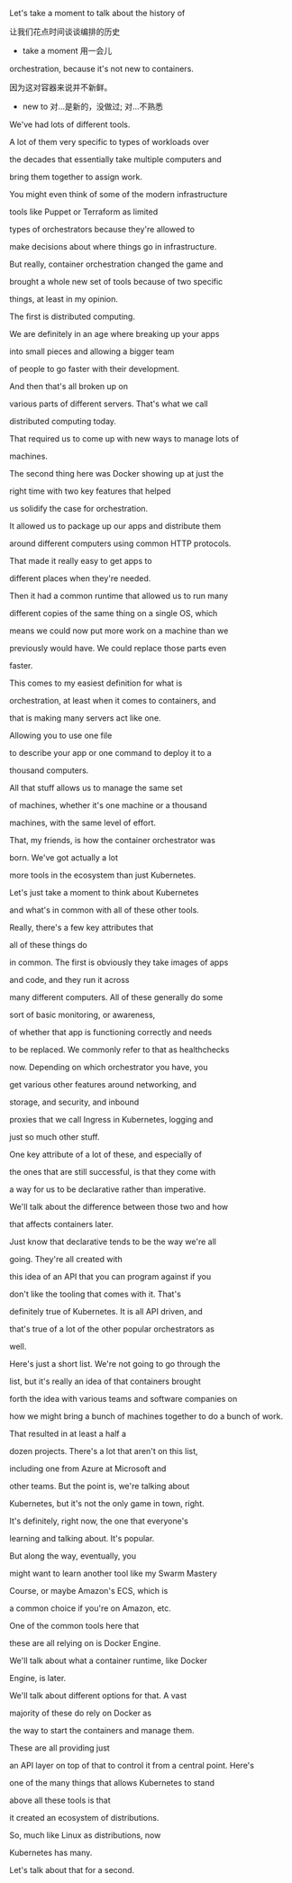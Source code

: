Let's take a moment to talk about the history of

让我们花点时间谈谈编排的历史
* take a moment 用一会儿

orchestration, because it's not new to containers.

因为这对容器来说并不新鲜。
* new to 对…是新的，没做过; 对…不熟悉

We've had lots of different tools.

A lot of them very specific to types of workloads over

the decades that essentially take multiple computers and

bring them together to assign work.

You might even think of some of the modern infrastructure

tools like Puppet or Terraform as limited

types of orchestrators because they're allowed to

make decisions about where things go in infrastructure.

But really, container orchestration changed the game and

brought a whole new set of tools because of two specific

things, at least in my opinion.

The first is distributed computing.

We are definitely in an age where breaking up your apps

into small pieces and allowing a bigger team

of people to go faster with their development.

And then that's all broken up on

various parts of different servers. That's what we call

distributed computing today.

That required us to come up with new ways to manage lots of

machines.

The second thing here was Docker showing up at just the

right time with two key features that helped

us solidify the case for orchestration.

It allowed us to package up our apps and distribute them

around different computers using common HTTP protocols.

That made it really easy to get apps to

different places when they're needed.

Then it had a common runtime that allowed us to run many

different copies of the same thing on a single OS, which

means we could now put more work on a machine than we

previously would have. We could replace those parts even

faster.

This comes to my easiest definition for what is

orchestration, at least when it comes to containers, and

that is making many servers act like one.

Allowing you to use one file

to describe your app or one command to deploy it to a

thousand computers.

All that stuff allows us to manage the same set

of machines, whether it's one machine or a thousand

machines, with the same level of effort.

That, my friends, is how the container orchestrator was

born. We've got actually a lot

more tools in the ecosystem than just Kubernetes.

Let's just take a moment to think about Kubernetes

and what's in common with all of these other tools.

Really, there's a few key attributes that

all of these things do

in common. The first is obviously they take images of apps

and code, and they run it across

many different computers. All of these generally do some

sort of basic monitoring, or awareness,

of whether that app is functioning correctly and needs

to be replaced. We commonly refer to that as healthchecks

now. Depending on which orchestrator you have, you

get various other features around networking, and

storage, and security, and inbound

proxies that we call Ingress in Kubernetes, logging and

just so much other stuff.

One key attribute of a lot of these, and especially of

the ones that are still successful, is that they come with

a way for us to be declarative rather than imperative.

We'll talk about the difference between those two and how

that affects containers later.

Just know that declarative tends to be the way we're all

going. They're all created with

this idea of an API that you can program against if you

don't like the tooling that comes with it. That's

definitely true of Kubernetes. It is all API driven, and

that's true of a lot of the other popular orchestrators as

well.

Here's just a short list. We're not going to go through the

list, but it's really an idea of that containers brought

forth the idea with various teams and software companies on

how we might bring a bunch of machines together to do a bunch of work.

That resulted in at least a half a

dozen projects. There's a lot that aren't on this list,

including one from Azure at Microsoft and

other teams. But the point is, we're talking about

Kubernetes, but it's not the only game in town, right.

It's definitely, right now, the one that everyone's

learning and talking about. It's popular.

But along the way, eventually, you

might want to learn another tool like my Swarm Mastery

Course, or maybe Amazon's ECS, which is

a common choice if you're on Amazon, etc.

One of the common tools here that

these are all relying on is Docker Engine.

We'll talk about what a container runtime, like Docker

Engine, is later.

We'll talk about different options for that. A vast

majority of these do rely on Docker as

the way to start the containers and manage them.

These are all providing just

an API layer on top of that to control it from a central point. Here's

one of the many things that allows Kubernetes to stand

above all these tools is that

it created an ecosystem of distributions.

So, much like Linux as distributions, now

Kubernetes has many.

Let's talk about that for a second.

